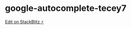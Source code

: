 # google-autocomplete-tecey7

[Edit on StackBlitz ⚡️](https://stackblitz.com/edit/google-autocomplete-tecey7)